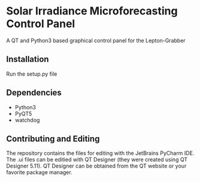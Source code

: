 # Solar Irradiance Microforecasting Control Panel

A QT and Python3 based graphical control panel for the Lepton-Grabber

## Installation

Run the setup.py file 

## Dependencies

* Python3
* PyQT5
* watchdog

## Contributing and Editing

The repository contains the files for editing with the JetBrains PyCharm IDE.
The .ui files can be editied with QT Designer (they were created using QT
Designer 5.11).  QT Designer can be obtained from the QT website or your
favorite package manager.